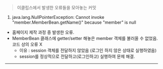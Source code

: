 > 이클립스에서 발생한 오류들을 모아놓는 커밋

1. java.lang.NullPointerException: Cannot invoke "member.MemberBean.getName()" because "member" is null
- 홈페이지 제작 과정 중 발생한 오류.
- MemberBean 클래스에 getter/setter 해놓은 member 객체를 불러올 수 없었음. 코드 상의 오류 X
  - 이유 : session 객체를 전달하지 않았음 (로그인 하지 않은 상태로 실행하였음)
  - session를 정상적으로 전달하고(로그인하고) 실행하여 문제 해결.

---


